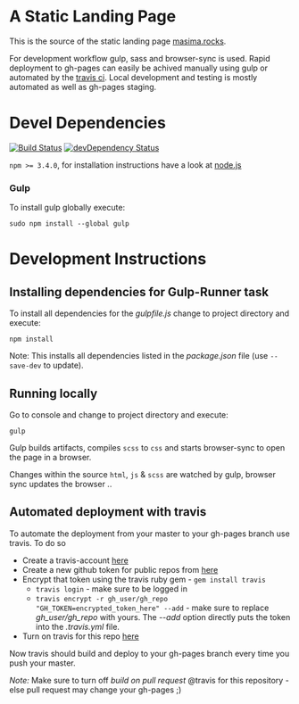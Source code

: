 # A Static Landing Page
This is the source of the static landing page [masima.rocks](http://masima.rocks).

For development workflow gulp, sass and browser-sync is used. Rapid deployment to gh-pages can easily be achived manually using gulp or automated by the [travis ci](https://travis-ci.org). Local development and testing is mostly automated as well as gh-pages staging.

# Devel Dependencies
[![Build Status](https://travis-ci.org/mxklb/masimapage.svg?branch=master)](https://travis-ci.org/mxklb/masimapage) [![devDependency Status](https://david-dm.org/mxklb/masimapage/dev-status.svg)](https://david-dm.org/mxklb/masimapage#info=devDependencies)

`npm >= 3.4.0`, for installation instructions have a look at [node.js](https://nodejs.org/en/download/)

### Gulp

To install gulp globally execute: 
```
sudo npm install --global gulp
```

# Development Instructions

## Installing dependencies for Gulp-Runner task

To install all dependencies for the *gulpfile.js* change to project directory and execute:
```
npm install
```

Note: This installs all dependencies listed in the *package.json* file (use `--save-dev` to update). 

## Running locally
Go to console and change to project directory and execute:
```
gulp
```
Gulp builds artifacts, compiles `scss` to `css` and starts browser-sync to open the page in a browser. 

Changes within the source `html`, `js` & `scss` are watched by gulp, browser sync updates the browser ..

## Automated deployment with travis
To automate the deployment from your master to your gh-pages branch use travis. To do so 

- Create a travis-account [here](https://travis-ci.org)
- Create a new github token for public repos from [here](https://github.com/settings/tokens)
- Encrypt that token using the travis ruby gem - `gem install travis`
  - `travis login` - make sure to be logged in
  - `travis encrypt -r gh_user/gh_repo "GH_TOKEN=encrypted_token_here" --add` - make sure to replace *gh_user/gh_repo* with yours. The *--add* option directly puts the token into the *.travis.yml* file. 
- Turn on travis for this repo [here](https://travis-ci.org/profile)

Now travis should build and deploy to your gh-pages branch every time you push your master.

*Note:* Make sure to turn off *build on pull request* @travis for this repository - else pull request may change your gh-pages ;)
